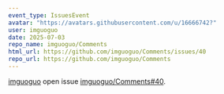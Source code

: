 ```yaml
---
event_type: IssuesEvent
avatar: "https://avatars.githubusercontent.com/u/16666742?"
user: imguoguo
date: 2025-07-03
repo_name: imguoguo/Comments
html_url: https://github.com/imguoguo/Comments/issues/40
repo_url: https://github.com/imguoguo/Comments
---
```


<a href='https://github.com/imguoguo' target='_blank'>imguoguo</a> open issue <a href='https://github.com/imguoguo/Comments/issues/40' target='_blank'>imguoguo/Comments#40</a>.

<p>